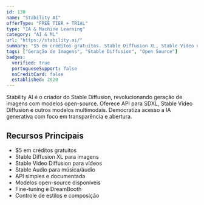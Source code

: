 ```yaml
---
id: 130
name: "Stability AI"
offerType: "FREE TIER + TRIAL"
type: "IA & Machine Learning"
category: "AI & ML"
url: "https://stability.ai/"
summary: "$5 em créditos gratuitos. Stable Diffusion XL, Stable Video e modelos multimodais."
tags: ["Geração de Imagens", "Stable Diffusion", "Open Source"]
badges:
  verified: true
  portugueseSupport: false
  noCreditCard: false
  established: 2020
---
```


Stability AI é o criador do Stable Diffusion, revolucionando geração de imagens com modelos open-source. Oferece API para SDXL, Stable Video Diffusion e outros modelos multimodais. Democratiza acesso a IA generativa com foco em transparência e abertura.

## Recursos Principais

- $5 em créditos gratuitos
- Stable Diffusion XL para imagens
- Stable Video Diffusion para vídeos
- Stable Audio para música/áudio
- API simples e documentada
- Modelos open-source disponíveis
- Fine-tuning e DreamBooth
- Controle de estilos e composição
